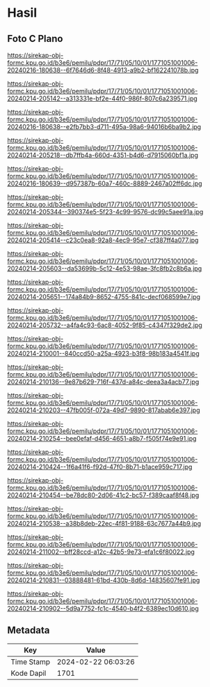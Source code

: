 # Hasil

## Foto C Plano

https://sirekap-obj-formc.kpu.go.id/b3e6/pemilu/pdpr/17/71/05/10/01/1771051001006-20240216-180638--6f7646d6-8f48-4913-a9b2-bf162241078b.jpg

https://sirekap-obj-formc.kpu.go.id/b3e6/pemilu/pdpr/17/71/05/10/01/1771051001006-20240214-205142--a313331e-bf2e-44f0-986f-807c6a239571.jpg

https://sirekap-obj-formc.kpu.go.id/b3e6/pemilu/pdpr/17/71/05/10/01/1771051001006-20240216-180638--e2fb7bb3-d711-495a-98a6-94016b6ba9b2.jpg

https://sirekap-obj-formc.kpu.go.id/b3e6/pemilu/pdpr/17/71/05/10/01/1771051001006-20240214-205218--db7ffb4a-660d-4351-b4d6-d7915060bf1a.jpg

https://sirekap-obj-formc.kpu.go.id/b3e6/pemilu/pdpr/17/71/05/10/01/1771051001006-20240216-180639--d957387b-60a7-460c-8889-2467a02ff6dc.jpg

https://sirekap-obj-formc.kpu.go.id/b3e6/pemilu/pdpr/17/71/05/10/01/1771051001006-20240214-205344--390374e5-5f23-4c99-9576-dc99c5aee91a.jpg

https://sirekap-obj-formc.kpu.go.id/b3e6/pemilu/pdpr/17/71/05/10/01/1771051001006-20240214-205414--c23c0ea8-92a8-4ec9-95e7-cf387ff4a077.jpg

https://sirekap-obj-formc.kpu.go.id/b3e6/pemilu/pdpr/17/71/05/10/01/1771051001006-20240214-205603--da53699b-5c12-4e53-98ae-3fc8fb2c8b6a.jpg

https://sirekap-obj-formc.kpu.go.id/b3e6/pemilu/pdpr/17/71/05/10/01/1771051001006-20240214-205651--174a84b9-8652-4755-841c-decf068599e7.jpg

https://sirekap-obj-formc.kpu.go.id/b3e6/pemilu/pdpr/17/71/05/10/01/1771051001006-20240214-205732--a4fa4c93-6ac8-4052-9f85-c4347f329de2.jpg

https://sirekap-obj-formc.kpu.go.id/b3e6/pemilu/pdpr/17/71/05/10/01/1771051001006-20240214-210001--840ccd50-a25a-4923-b3f8-98b183a4541f.jpg

https://sirekap-obj-formc.kpu.go.id/b3e6/pemilu/pdpr/17/71/05/10/01/1771051001006-20240214-210136--9e87b629-716f-437d-a84c-deea3a4acb77.jpg

https://sirekap-obj-formc.kpu.go.id/b3e6/pemilu/pdpr/17/71/05/10/01/1771051001006-20240214-210203--47fb005f-072a-49d7-9890-817abab6e397.jpg

https://sirekap-obj-formc.kpu.go.id/b3e6/pemilu/pdpr/17/71/05/10/01/1771051001006-20240214-210254--bee0efaf-d456-4651-a8b7-f505f74e9e91.jpg

https://sirekap-obj-formc.kpu.go.id/b3e6/pemilu/pdpr/17/71/05/10/01/1771051001006-20240214-210424--1f6a41f6-f92d-47f0-8b71-b1ace959c717.jpg

https://sirekap-obj-formc.kpu.go.id/b3e6/pemilu/pdpr/17/71/05/10/01/1771051001006-20240214-210454--be78dc80-2d06-41c2-bc57-f389caaf8f48.jpg

https://sirekap-obj-formc.kpu.go.id/b3e6/pemilu/pdpr/17/71/05/10/01/1771051001006-20240214-210538--a38b8deb-22ec-4f81-9188-63c7677a44b9.jpg

https://sirekap-obj-formc.kpu.go.id/b3e6/pemilu/pdpr/17/71/05/10/01/1771051001006-20240214-211002--bff28ccd-a12c-42b5-9e73-efa1c6f80022.jpg

https://sirekap-obj-formc.kpu.go.id/b3e6/pemilu/pdpr/17/71/05/10/01/1771051001006-20240214-210831--03888481-61bd-430b-8d6d-14835607fe91.jpg

https://sirekap-obj-formc.kpu.go.id/b3e6/pemilu/pdpr/17/71/05/10/01/1771051001006-20240214-210902--5d9a7752-fc1c-4540-b4f2-6389ec10d610.jpg


## Metadata

| Key        | Value               |
| ---------- | ------------------- |
| Time Stamp | 2024-02-22 06:03:26 |
| Kode Dapil | 1701                |



